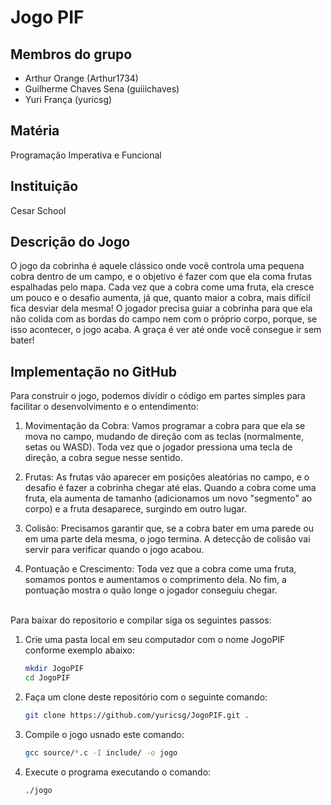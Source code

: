# Jogo PIF

## Membros do grupo
- Arthur Orange (Arthur1734)
- Guilherme Chaves Sena (guiiichaves)
- Yuri França (yuricsg)

## Matéria 
Programação Imperativa e Funcional

## Instituição 
Cesar School

## Descrição do Jogo

O jogo da cobrinha é aquele clássico onde você controla uma pequena cobra dentro de um campo, e o objetivo é fazer com que ela coma frutas espalhadas pelo mapa. Cada vez que a cobra come uma fruta, ela cresce um pouco e o desafio aumenta, já que, quanto maior a cobra, mais difícil fica desviar dela mesma! O jogador precisa guiar a cobrinha para que ela não colida com as bordas do campo nem com o próprio corpo, porque, se isso acontecer, o jogo acaba. A graça é ver até onde você consegue ir sem bater!

## Implementação no GitHub

Para construir o jogo, podemos dividir o código em partes simples para facilitar o desenvolvimento e o entendimento:

1. Movimentação da Cobra: Vamos programar a cobra para que ela se mova no campo, mudando de direção com as teclas (normalmente, setas ou WASD). Toda vez que o jogador pressiona uma tecla de direção, a cobra segue nesse sentido.


2. Frutas: As frutas vão aparecer em posições aleatórias no campo, e o desafio é fazer a cobrinha chegar até elas. Quando a cobra come uma fruta, ela aumenta de tamanho (adicionamos um novo "segmento" ao corpo) e a fruta desaparece, surgindo em outro lugar.


3. Colisão: Precisamos garantir que, se a cobra bater em uma parede ou em uma parte dela mesma, o jogo termina. A detecção de colisão vai servir para verificar quando o jogo acabou.


4. Pontuação e Crescimento: Toda vez que a cobra come uma fruta, somamos pontos e aumentamos o comprimento dela. No fim, a pontuação mostra o quão longe o jogador conseguiu chegar.

<br>
Para baixar do repositorio e compilar siga os seguintes passos: </br>

1. Crie uma pasta local em seu computador com o nome JogoPIF conforme exemplo abaixo:
   ```bash
   mkdir JogoPIF
   cd JogoPIF
   ```
2. Faça um clone deste repositório com o seguinte comando:
   ```bash
   git clone https://github.com/yuricsg/JogoPIF.git .
   ```
3. Compile o jogo usnado este comando:
   ```bash
   gcc source/*.c -I include/ -o jogo
   ```
4. Execute o programa executando o comando:
   ```bash
   ./jogo
   ```
   
